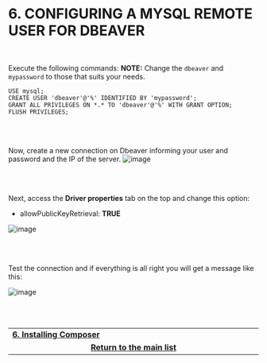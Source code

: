 # 6. CONFIGURING A MYSQL REMOTE USER FOR DBEAVER

<br>

Execute the following commands:
**NOTE:** Change the `dbeaver` and `mypassword` to those that suits your needs.
```mysql
USE mysql;
CREATE USER 'dbeaver'@'%' IDENTIFIED BY 'mypassword';
GRANT ALL PRIVILEGES ON *.* TO 'dbeaver'@'%' WITH GRANT OPTION;
FLUSH PRIVILEGES;
```

<br><br>

Now, create a new connection on Dbeaver informing your user and password and the IP of the server.
![image](https://user-images.githubusercontent.com/49572917/111880794-402c3d80-898c-11eb-9982-3a3fd295a86e.png)

<br><br>

Next, access the **Driver properties** tab on the top and change this option:
- allowPublicKeyRetrieval: **TRUE**

![image](https://user-images.githubusercontent.com/49572917/111880809-4f12f000-898c-11eb-9546-755da0b26072.png)

<br><br>

Test the connection and if everything is all right you will get a message like this:

![image](https://user-images.githubusercontent.com/49572917/111880888-a9ac4c00-898c-11eb-92e6-b09609a45aeb.png)

<br><br>
<div>
    <table width="9000">
        <tr>
            <td width="9000">
                <a href="https://github.com/andregalastri/tutorials/blob/main/Ubuntu%20Server/6.%20Installing%20Composer.md">
                  <b>6. Installing Composer</b>
              </a>
            </td>
            <td width="50%" align="right">
                <a href=""><b></b></a>
            </td>
        </tr>
        <tr>
            <td width="9000" colspan="2" align="center">
                <a href="">
                    <b>Return to the main list</b>
                </a>
            </td>
        </tr>
    </table>
</div>
